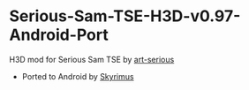 # Serious-Sam-TSE-H3D-v0.97-Android-Port
H3D mod for Serious Sam TSE by [art-serious](https://github.com/art-serious)
* Ported to Android by [Skyrimus](https://github.com/Skyrimus)

